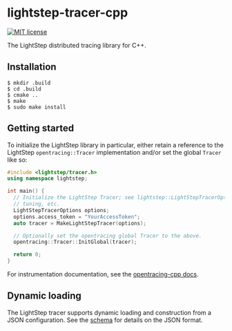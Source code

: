 # lightstep-tracer-cpp
[![MIT license](http://img.shields.io/badge/license-MIT-blue.svg)](http://opensource.org/licenses/MIT)

The LightStep distributed tracing library for C++.

## Installation

```
$ mkdir .build
$ cd .build
$ cmake ..
$ make
$ sudo make install
```

## Getting started

To initialize the LightStep library in particular, either retain a reference to
the LightStep `opentracing::Tracer` implementation and/or set the global
`Tracer` like so:

```cpp
#include <lightstep/tracer.h>
using namespace lightstep;

int main() {
  // Initialize the LightStep Tracer; see lightstep::LightStepTracerOptions for
  // tuning, etc.
  LightStepTracerOptions options;
  options.access_token = "YourAccessToken";
  auto tracer = MakeLightStepTracer(options);

  // Optionally set the opentracing global Tracer to the above.
  opentracing::Tracer::InitGlobal(tracer);

  return 0;
}
```

For instrumentation documentation, see the [opentracing-cpp docs](https://github.com/opentracing/opentracing-cpp).

## Dynamic loading

The LightStep tracer supports dynamic loading and construction from a JSON configuration. See the [schema](lightstep-tracer-configuration/tracer_configuration.schema.json) for details on the JSON format.
